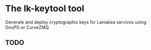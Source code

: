 # The lk-keytool tool

Generate and deploy cryptographic keys for Laniakea services using GnuPG or CurveZMQ.

## TODO
